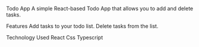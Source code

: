Todo App
A simple React-based Todo App that allows you to add and delete tasks.

Features
Add tasks to your todo list.
Delete tasks from the list.

Technology Used
React
Css
Typescript
